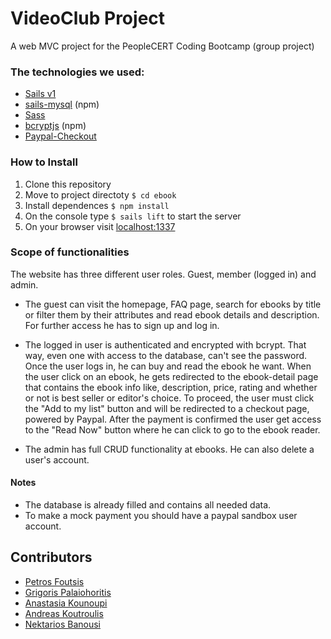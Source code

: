 # VideoClub Project

A web MVC project for the PeopleCERT Coding Bootcamp (group project)

### The technologies we used:

- [Sails v1](https://sailsjs.com)
- [sails-mysql](https://www.npmjs.com/package/sails-mysql) (npm)
- [Sass](https://www.npmjs.com/package/sass)
- [bcryptjs](https://www.npmjs.com/package/bcryptjs) (npm)
- [Paypal-Checkout](https://developer.paypal.com/docs/business/develop/design-guidelines/#button-placement)

### How to Install

1. Clone this repository
2. Move to project directoty `$ cd ebook`
3. Install dependences `$ npm install`
4. On the console type `$ sails lift` to start the server
5. On your browser visit [localhost:1337](localhost:1337)

### Scope of functionalities

The website has three different user roles. Guest, member (logged in) and admin.

- The guest can visit the homepage, FAQ page, search for ebooks by title or filter them by their attributes and read ebook details and description. For further access he has to sign up and log in.

- The logged in user is authenticated and encrypted with bcrypt. That way, even one with access to the database, can't see the password.
  Once the user logs in, he can buy and read the ebook he want. When the user click on an ebook, he gets redirected to the ebook-detail page that contains the ebook info like, description, price, rating and whether or not is best seller or editor's choice. To proceed, the user must click the "Add to my list" button and will be redirected to a checkout page, powered by Paypal. After the payment is confirmed the user get access to the "Read Now" button where he can click to go to the ebook reader.

- The admin has full CRUD functionality at ebooks. He can also delete a user's account.

#### Notes

- The database is already filled and contains all needed data.
- To make a mock payment you should have a paypal sandbox user account.

## Contributors

- [Petros Foutsis](https://github.com/PetrosFou)
- [Grigoris Palaiohoritis](https://github.com/GrigorisPs)
- [Anastasia Kounoupi](https://github.com/anastasiakounoupi)
- [Andreas Koutroulis](https://github.com/AndreasCtrl)
- [Nektarios Banousi](https://github.com/BanNektarios)
